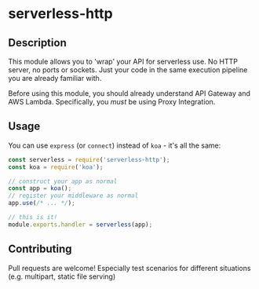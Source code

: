 # serverless-http

## Description

This module allows you to 'wrap' your API for serverless use. No HTTP server, no ports or sockets. Just your code in the same execution pipeline you are already familiar with.

Before using this module, you should already understand API Gateway and AWS Lambda. Specifically, you *must* be using Proxy Integration.

## Usage

You can use `express` (or `connect`) instead of `koa` - it's all the same:

```javascript
const serverless = require('serverless-http');
const koa = require('koa');

// construct your app as normal
const app = koa();
// register your middleware as normal
app.use(/* ... */);

// this is it!
module.exports.handler = serverless(app);
```

## Contributing

Pull requests are welcome! Especially test scenarios for different situations (e.g. multipart, static file serving)

